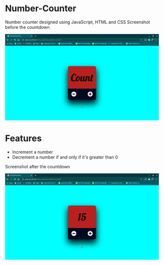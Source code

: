 # Number-Counter

Number counter designed using JavaScript, HTML and CSS
Screenshot before the countdown

![Screenshot](Screenshot0.png)

# Features
  - Increment a number
  - Decrement a number if and only if it's greater than 0

Screenshot after the countdown

![Screenshot](Screenshot1.png)